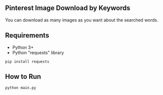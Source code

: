 ## **Pinterest Image Download by Keywords**
You can download as many images as you want about the searched words.

## Requirements

- Python 3+
- Python "requests" library 
```
pip install requests
```

## How to Run

```
python main.py
```
